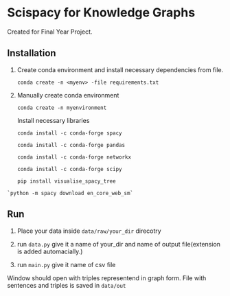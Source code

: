 # Scispacy for Knowledge Graphs

Created for Final Year Project.

## Installation

1. Create conda environment and install necessary dependencies from file.

    `conda create -n <myenv> -file requirements.txt`

2. Manually create conda environment

    `conda create -n myenvironment`

    Install necessary libraries

    `conda install -c conda-forge spacy`

    `conda install -c conda-forge pandas`

    `conda install -c conda-forge networkx`

    `conda install -c conda-forge scipy`

    `pip install visualise_spacy_tree`

<!-- TODO: add venv instructions -->
<!-- `python -m spacy download en_core_web_lg` -->
    `python -m spacy download en_core_web_sm`

## Run

1. Place your data inside `data/raw/your_dir` direcotry

2. run `data.py` give it a name of your_dir and name of output file(extension is added automacially.)

3. run `main.py` give it name of csv file

Window should open with triples representend in graph form.
File with sentences and triples is saved in `data/out`
<!-- TODO: ways to trigger other artifacts -->
